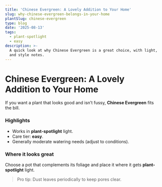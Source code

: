 ```yaml
---
title: 'Chinese Evergreen: A Lovely Addition to Your Home'
slug: why-chinese-evergreen-belongs-in-your-home
plantSlug: chinese-evergreen
type: blog
date: '2025-08-13'
tags:
  - plant-spotlight
  - easy
description: >-
  A quick look at why Chinese Evergreen is a great choice, with light, watering,
  and style notes.
---
```

# Chinese Evergreen: A Lovely Addition to Your Home

If you want a plant that looks good and isn’t fussy, **Chinese Evergreen** fits the bill.

### Highlights
- Works in **plant-spotlight** light.
- Care tier: **easy**.
- Generally moderate watering needs (adjust to conditions).

### Where it looks great
Choose a pot that complements its foliage and place it where it gets **plant-spotlight** light.
  
> Pro tip: Dust leaves periodically to keep pores clear.
